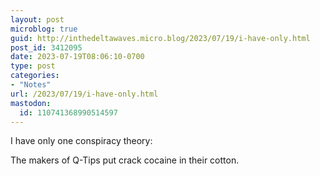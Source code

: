 ```yaml
---
layout: post
microblog: true
guid: http://inthedeltawaves.micro.blog/2023/07/19/i-have-only.html
post_id: 3412095
date: 2023-07-19T08:06:10-0700
type: post
categories:
- "Notes"
url: /2023/07/19/i-have-only.html
mastodon:
  id: 110741368990514597
---
```

I have only one conspiracy theory: 

The makers of Q-Tips put crack cocaine in their cotton. 
